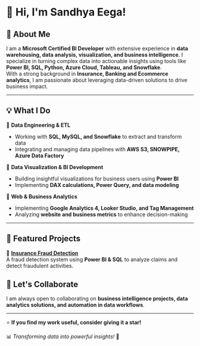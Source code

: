 # 👋 Hi, I'm Sandhya Eega!  

## 🚀 About Me  
I am a **Microsoft Certified  BI Developer** with extensive experience in **data warehousing, data analysis, visualization, and business intelligence**. 
I specialize in turning complex data into actionable insights using tools like **Power BI, SQL, Python, Azure Cloud, Tableau, and Snowflake**.  
With a strong background in **Insurance, Banking and Ecommerce analytics**, I am passionate about leveraging data-driven solutions to drive business impact.  

---

## 💡 What I Do  

🔹 **Data Engineering & ETL**  
- Working with **SQL, MySQL, and Snowflake** to extract and transform data  
- Integrating and managing data pipelines with **AWS S3, SNOWPIPE, Azure Data Factory**  

🔹 **Data Visualization & BI Development**  
- Building insightful visualizations for business users using **Power BI**  
- Implementing **DAX calculations, Power Query, and data modeling**  

🔹 **Web & Business Analytics**  
- Implementing **Google Analytics 4, Looker Studio, and Tag Management**  
- Analyzing **website and business metrics** to enhance decision-making  

---

## 📂 Featured Projects  

🔹 **[Insurance Fraud Detection](https://github.com/Sandhyazfk0711/Project_Insurance)**  
A fraud detection system using **Power BI & SQL** to analyze claims and detect fraudulent activities.  


## 🤝 Let's Collaborate  
I am always open to collaborating on **business intelligence projects, data analytics solutions, and automation in data workflows**.  

---

⭐ **If you find my work useful, consider giving it a star!**  

📊 _Transforming data into powerful insights!_ 🚀  
